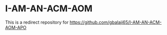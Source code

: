# I-AM-AN-ACM-AOM

This is a redirect repository for https://github.com/gbalaji65/I-AM-AN-ACM-AOM-APO

